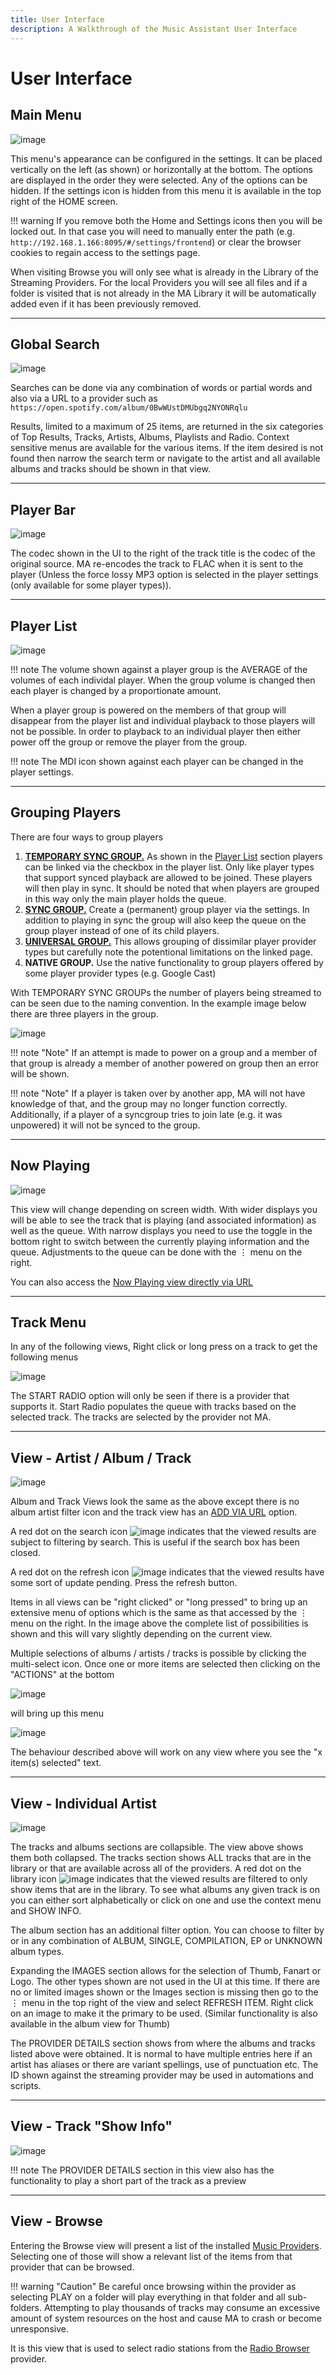 ```yaml
---
title: User Interface
description: A Walkthrough of the Music Assistant User Interface
---
```


# User Interface

## Main Menu

![image](assets/screenshots/UI-main-menu.png)

This menu's appearance can be configured in the settings. It can be placed vertically on the left (as shown) or horizontally at the bottom. The options are displayed in the order they were selected. Any of the options can be hidden. If the settings icon is hidden from this menu it is available in the top right of the HOME screen.

!!! warning
    If you remove both the Home and Settings icons then you will be locked out. In that case you will need to manually enter the path (e.g. `http://192.168.1.166:8095/#/settings/frontend`) or clear the browser cookies to regain access to the settings page.

When visiting Browse you will only see what is already in the Library of the Streaming Providers. For the local Providers you will see all files and if a folder is visited that is not already in the MA Library it will be automatically added even if it has been previously removed.
***************************************************************

## Global Search
![image](assets/screenshots/global-search.png)

Searches can be done via any combination of words or partial words and also via a URL to a provider such as `https://open.spotify.com/album/0BwWUstDMUbgq2NYONRqlu` 

Results, limited to a maximum of 25 items, are returned in the six categories of Top Results, Tracks, Artists, Albums, Playlists and Radio. Context sensitive menus are available for the various items. If the item desired is not found then narrow the search term or navigate to the artist and all available albums and tracks should be shown in that view.
***************************************************************

## Player Bar
![image](assets/screenshots/UI-playercontrols-bar.png)

The codec shown in the UI to the right of the track title is the codec of the original source. MA re-encodes the track to FLAC when it is sent to the player (Unless the force lossy MP3 option is selected in the player settings (only available for some player types)). 
***************************************************************

## Player List

![image](assets/screenshots/UI-speakers-menu.png)

!!! note
    The volume shown against a player group is the AVERAGE of the volumes of each individal player. When the group volume is changed then each player is changed by a proportionate amount.

When a player group is powered on the members of that group will disappear from the player list and individual playback to those players will not be possible. In order to playback to an individual player then either power off the group or remove the player from the group.

!!! note
    The MDI icon shown against each player can be changed in the player settings.
***************************************************************

## Grouping Players

There are four ways to group players

1.   **[TEMPORARY SYNC GROUP.](faq/groups.md#temporary-sync-group)** As shown in the [Player List](#player-list) section players can be linked via the checkbox in the player list. Only like player types that support synced playback are allowed to be joined. These players will then play in sync. It should be noted that when players are grouped in this way only the main player holds the queue. 
2.   **[SYNC GROUP.](faq/groups.md#sync-groups)** Create a (permanent) group player via the settings. In addition to playing in sync the group will also keep the queue on the group player instead of one of its child players.
3.   **[UNIVERSAL GROUP.](faq/groups.md#universal-groups)** This allows grouping of dissimilar player provider types but carefully note the potentional limitations on the linked page.
4.   **NATIVE GROUP.** Use the native functionality to group players offered by some player provider types (e.g. Google Cast)

With TEMPORARY SYNC GROUPs the number of players being streamed to can be seen due to the naming convention. In the example image below there are three players in the group.

![image](assets/screenshots/group_indication.png)

!!! note "Note"
    If an attempt is made to power on a group and a member of that group is already a member of another powered on group then an error will be shown.

!!! note "Note"
    If a player is taken over by another app, MA will not have knowledge of that, and the group may no longer function correctly. Additionally, if a player of a syncgroup tries to join late (e.g. it was unpowered) it will not be synced to the group.
***************************************************************

## Now Playing
![image](assets/screenshots/now-playing-view.png)

This view will change depending on screen width. With wider displays you will be able to see the track that is playing (and associated information) as well as the queue. With narrow displays you need to use the toggle in the bottom right to switch between the currently playing information and the queue. Adjustments to the queue can be done with the ⋮ menu on the right.

You can also access the [Now Playing view directly via URL](faq/how-to/#access-the-now-playing-view-directly-via-url)
***************************************************************

## Track Menu

In any of the following views, Right click or long press on a track to get the following menus

![image](assets/screenshots/UI-track-menu.png)

The START RADIO option will only be seen if there is a provider that supports it. Start Radio populates the queue with tracks based on the selected track. The tracks are selected by the provider not MA. 
***************************************************************

## View - Artist / Album / Track

![image](assets/screenshots/UI-artist-view.png)

Album and Track Views look the same as the above except there is no album artist filter icon and the track view has an [ADD VIA URL](music-providers/builtin.md) option.

A red dot on the search icon ![image](assets/icons/search-icon.png)
indicates that the viewed results are subject to filtering by search. This is useful if the search box has been closed.

A red dot on the refresh icon ![image](assets/icons/refresh-icon.png)
indicates that the viewed results have some sort of update pending. Press the refresh button.

Items in all views can be "right clicked" or "long pressed" to bring up an extensive menu of options which is the same as that accessed by the ⋮ menu on the right. In the image above the complete list of possibilities is shown and this will vary slightly depending on the current view.

Multiple selections of albums / artists / tracks is possible by clicking the multi-select icon. Once one or more items are selected then clicking on the "ACTIONS" at the bottom

![image](assets/screenshots/UI-actions.png)

will bring up this menu

![image](assets/screenshots/UI-actions-menu.png)

The behaviour described above will work on any view where you see the "x item(s) selected" text.
***************************************************************

## View - Individual Artist

![image](assets/screenshots/UI-individual-artist.png)

The tracks and albums sections are collapsible. The view above shows them both collapsed. The tracks section shows ALL tracks that are in the library or that are available across all of the providers. A red dot on the library icon ![image](assets/icons/library-icon.png) indicates that the viewed results are filtered to only show items that are in the library. To see what albums any given track is on you can either sort alphabetically or click on one and use the context menu and SHOW INFO.

The album section has an additional filter option. You can choose to filter by or in any combination of ALBUM, SINGLE, COMPILATION, EP or UNKNOWN album types.

Expanding the IMAGES section allows for the selection of Thumb, Fanart or Logo. The other types shown are not used in the UI at this time. If there are no or limited images shown or the Images section is missing then go to the ⋮ menu in the top right of the view and select REFRESH ITEM. Right click on an image to make it the primary to be used. (Similar functionality is also available in the album view for Thumb)

The PROVIDER DETAILS section shows from where the albums and tracks listed above were obtained. It is normal to have multiple entries here if an artist has aliases or there are variant spellings, use of punctuation etc.  The ID shown against the streaming provider may be used in automations and scripts.
***************************************************************

## View - Track "Show Info"

![image](assets/screenshots/UI-track-show-info.png)

!!! note
    The PROVIDER DETAILS section in this view also has the functionality to play a short part of the track as a preview
***************************************************************

## View - Browse

Entering the Browse view will present a list of the installed [Music Providers](music-providers/index.md). Selecting one of those will show a relevant list of the items from that provider that can be browsed. 

!!! warning "Caution"
    Be careful once browsing within the provider as selecting PLAY on a folder will play everything in that folder and all sub-folders. Attempting to play thousands of tracks may consume an excessive amount of system resources on the host and cause MA to crash or become unresponsive.

It is this view that is used to select radio stations from the [Radio Browser](music-providers/radio-browser.md) provider.

